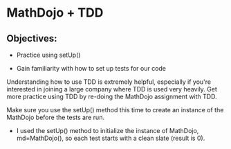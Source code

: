 # MathDojo + TDD

## Objectives:

- Practice using setUp()

- Gain familiarity with how to set up tests for our code

Understanding how to use TDD is extremely helpful, especially if you're interested in joining a large company where TDD is used very heavily. Get more practice using TDD by re-doing the MathDojo assignment with TDD.

Make sure you use the setUp() method this time to create an instance of the MathDojo before the tests are run.

- I used the setUp() method to initialize the instance of MathDojo, md=MathDojo(), so each test starts with a clean slate (result is 0).
